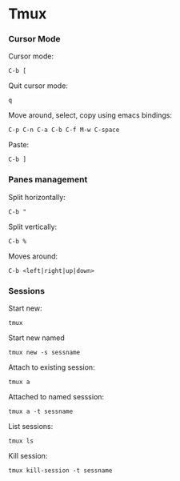 Tmux
===

### Cursor Mode

Cursor mode:

`C-b [`

Quit cursor mode:

`q`

Move around, select, copy using emacs bindings:

`C-p
C-n
C-a
C-b
C-f
M-w
C-space
`

Paste:

`C-b ]`

### Panes management

Split horizontally:

`C-b "`

Split vertically:

`C-b %`

Moves around:

`C-b <left|right|up|down>`

### Sessions

Start new:

`tmux`

Start new named

`tmux new -s sessname`

Attach to existing session:

`tmux a`

Attached to named sesssion:

`tmux a -t sessname`

List sessions:

`tmux ls`

Kill session:

`tmux kill-session -t sessname`


